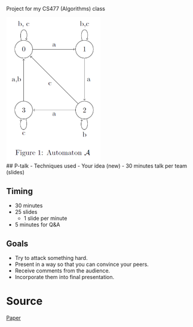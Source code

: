<p>Project for my CS477 (Algorithms) class</p>
<img src='automaton_A.png' align="center" width=50% height=50%/>
<br>
## P-talk
- Techniques used
- Your idea (new)
- 30 minutes talk per team (slides)

## Timing
- 30 minutes
- 25 slides
	- 1 slide per minute
- 5 minutes for Q&A

## Goals
- Try to attack something hard.
- Present in a way so that you can convince your peers.
- Receive comments from the audience.
- Incorporate them into final presentation.

# Source
[Paper](https://arxiv.org/abs/2103.16185)

